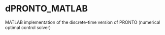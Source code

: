 # dPRONTO_MATLAB
MATLAB implementation of the discrete-time version of PRONTO (numerical optimal control solver)
